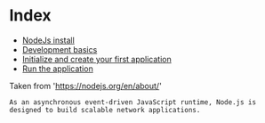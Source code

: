 
# Index
* [NodeJs install](https://github.com/Roche-Olivier/help.windows10.nodejs.basics/blob/master/_content/_pages/install.nodejs.md)
* [Development basics](https://github.com/Roche-Olivier/help.windows10.nodejs.basics/blob/master/_content/_pages/dev.basics.md)
* [Initialize and create your first application](https://github.com/Roche-Olivier/help.windows10.nodejs.basics/blob/master/_content/_pages/start.initialize.md)
* [Run the application](https://github.com/Roche-Olivier/help.windows10.nodejs.basics/blob/master/_content/_pages/start.running.md)



Taken from 'https://nodejs.org/en/about/'

```
As an asynchronous event-driven JavaScript runtime, Node.js is designed to build scalable network applications. 
```